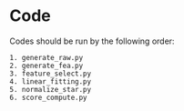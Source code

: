 # Code

Codes should be run by the following order:

```
1. generate_raw.py
2. generate_fea.py
3. feature_select.py
4. linear_fitting.py
5. normalize_star.py
6. score_compute.py
```
